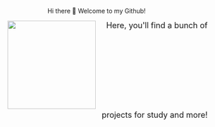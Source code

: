 <p align="center">
  Hi there 👋 Welcome to my Github!
</p>

<p align="right">
<img src= "https://i.pinimg.com/736x/45/29/0d/45290ddb061a266e0767bc290218b62d.jpg" width = "200"  style="display:inline-block">
  <span style="vertical-align: top; font-size: 18px; margin-left: 20px; ">Here, you'll find a bunch of projects for study and more!</span>
</p>


